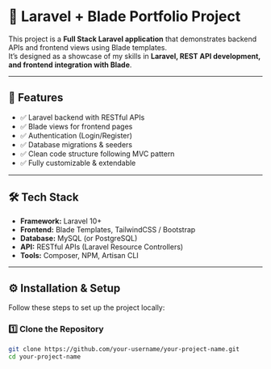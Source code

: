 # 📌 Laravel + Blade Portfolio Project  

This project is a **Full Stack Laravel application** that demonstrates backend APIs and frontend views using Blade templates.  
It’s designed as a showcase of my skills in **Laravel, REST API development, and frontend integration with Blade**.  

---

## 🚀 Features  

- ✅ Laravel backend with RESTful APIs  
- ✅ Blade views for frontend pages  
- ✅ Authentication (Login/Register)  
- ✅ Database migrations & seeders  
- ✅ Clean code structure following MVC pattern  
- ✅ Fully customizable & extendable  

---

## 🛠️ Tech Stack  

- **Framework:** Laravel 10+  
- **Frontend:** Blade Templates, TailwindCSS / Bootstrap  
- **Database:** MySQL (or PostgreSQL)  
- **API:** RESTful APIs (Laravel Resource Controllers)  
- **Tools:** Composer, NPM, Artisan CLI  

---

## ⚙️ Installation & Setup  

Follow these steps to set up the project locally:  

### 1️⃣ Clone the Repository  
```bash
git clone https://github.com/your-username/your-project-name.git
cd your-project-name
